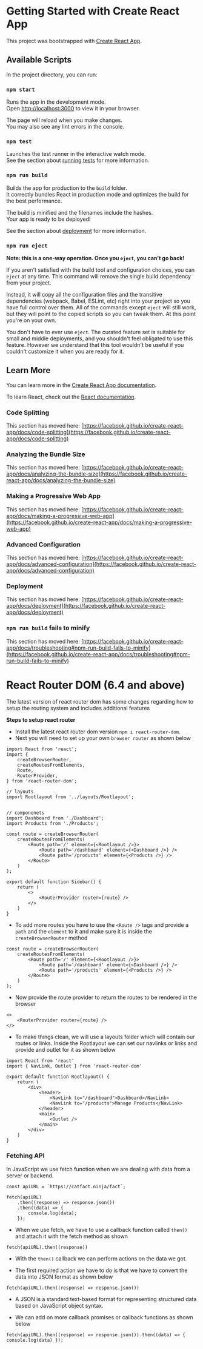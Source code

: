 # Getting Started with Create React App

This project was bootstrapped with [Create React App](https://github.com/facebook/create-react-app).

## Available Scripts

In the project directory, you can run:

### `npm start`

Runs the app in the development mode.\
Open [http://localhost:3000](http://localhost:3000) to view it in your browser.

The page will reload when you make changes.\
You may also see any lint errors in the console.

### `npm test`

Launches the test runner in the interactive watch mode.\
See the section about [running tests](https://facebook.github.io/create-react-app/docs/running-tests) for more information.

### `npm run build`

Builds the app for production to the `build` folder.\
It correctly bundles React in production mode and optimizes the build for the best performance.

The build is minified and the filenames include the hashes.\
Your app is ready to be deployed!

See the section about [deployment](https://facebook.github.io/create-react-app/docs/deployment) for more information.

### `npm run eject`

**Note: this is a one-way operation. Once you `eject`, you can't go back!**

If you aren't satisfied with the build tool and configuration choices, you can `eject` at any time. This command will remove the single build dependency from your project.

Instead, it will copy all the configuration files and the transitive dependencies (webpack, Babel, ESLint, etc) right into your project so you have full control over them. All of the commands except `eject` will still work, but they will point to the copied scripts so you can tweak them. At this point you're on your own.

You don't have to ever use `eject`. The curated feature set is suitable for small and middle deployments, and you shouldn't feel obligated to use this feature. However we understand that this tool wouldn't be useful if you couldn't customize it when you are ready for it.

## Learn More

You can learn more in the [Create React App documentation](https://facebook.github.io/create-react-app/docs/getting-started).

To learn React, check out the [React documentation](https://reactjs.org/).

### Code Splitting

This section has moved here: [https://facebook.github.io/create-react-app/docs/code-splitting](https://facebook.github.io/create-react-app/docs/code-splitting)

### Analyzing the Bundle Size

This section has moved here: [https://facebook.github.io/create-react-app/docs/analyzing-the-bundle-size](https://facebook.github.io/create-react-app/docs/analyzing-the-bundle-size)

### Making a Progressive Web App

This section has moved here: [https://facebook.github.io/create-react-app/docs/making-a-progressive-web-app](https://facebook.github.io/create-react-app/docs/making-a-progressive-web-app)

### Advanced Configuration

This section has moved here: [https://facebook.github.io/create-react-app/docs/advanced-configuration](https://facebook.github.io/create-react-app/docs/advanced-configuration)

### Deployment

This section has moved here: [https://facebook.github.io/create-react-app/docs/deployment](https://facebook.github.io/create-react-app/docs/deployment)

### `npm run build` fails to minify

This section has moved here: [https://facebook.github.io/create-react-app/docs/troubleshooting#npm-run-build-fails-to-minify](https://facebook.github.io/create-react-app/docs/troubleshooting#npm-run-build-fails-to-minify)


# React Router DOM (6.4 and above)

The latest version of react router dom has some changes regarding how to setup the routing system and includes additional features

**Steps to setup react router**

- Install the latest react router dom version `npm i react-router-dom`.
- Next you will need to set up your own `browser router` as shown below
```
import React from 'react';
import {
    createBrowserRouter,
    createRoutesFromElements,
    Route,
    RouterProvider,
} from 'react-router-dom';

// layouts
import Rootlayout from '../layouts/Rootlayout';


// componenets
import Dashboard from './Dashboard';
import Products from './Products';

const route = createBrowserRouter(
    createRoutesFromElements(
        <Route path='/' element={<Rootlayout />}>
            <Route path='/dashboard' element={<Dashboard />} />
            <Route path='/products' element={<Products />} />
        </Route>
    )
);

export default function Sidebar() {
    return (
        <>
            <RouterProvider router={route} />
        </>
    )
}
```

- To add more routes you have to use the `<Route />` tags and provide a `path` and the `element` to it and make sure it is inside the `createBrowserRouter` method
```
const route = createBrowserRouter(
    createRoutesFromElements(
        <Route path='/' element={<Rootlayout />}>
            <Route path='/dashboard' element={<Dashboard />} />
            <Route path='/products' element={<Products />} />
        </Route>
    )
);
```

- Now provide the route provider to return the routes to be rendered in the browser
```
<>
    <RouterProvider router={route} />
</>
```

- To make things clean, we will use a layouts folder which will contain our routes or links. Inside the Rootlayout we can set our navlinks or links and provide and outlet for it as shown below
```
import React from 'react'
import { NavLink, Outlet } from 'react-router-dom'

export default function Rootlayout() {
    return (
        <div>
            <header>
                <NavLink to="/dashboard">Dashboard</NavLink>
                <NavLink to="/products">Manage Products</NavLink>
            </header>
            <main>
                <Outlet />
            </main>
        </div>
    )
}
```

### Fetching API

In JavaScript we use fetch function when we are dealing with data from a server or backend.

```
const apiURL = `https://catfact.ninja/fact`;

fetch(apiURL)
    .then((response) => response.json())
    .then((data) => {
        console.log(data);
    });
```

- When we use fetch, we have to use a callback function called `then()` and attach it with the fetch method as shown
```
fetch(apiURL).then((response))
```

- With the `then()` callback we can perform actions on the data we got.

- The first required action we have to do is that we have to convert the data into JSON format as shown below
```
fetch(apiURL).then((response) => response.json())
```

- A JSON is a standard text-based format for representing structured data based on JavaScript object syntax.

- We can add on more callback promises or callback functions as shown below
```
fetch(apiURL).then((response) => response.json()).then((data) => { console.log(data) });
```